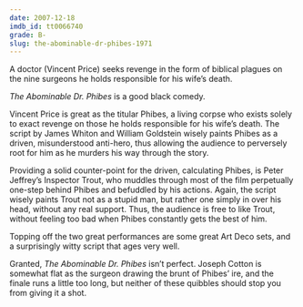 ```yaml
---
date: 2007-12-18
imdb_id: tt0066740
grade: B-
slug: the-abominable-dr-phibes-1971
---
```


A doctor (Vincent Price) seeks revenge in the form of biblical plagues on the nine surgeons he holds responsible for his wife’s death.

_The Abominable Dr. Phibes_ is a good black comedy.

Vincent Price is great as the titular Phibes, a living corpse who exists solely to exact revenge on those he holds responsible for his wife’s death. The script by James Whiton and William Goldstein wisely paints Phibes as a driven, misunderstood anti-hero, thus allowing the audience to perversely root for him as he murders his way through the story.

Providing a solid counter-point for the driven, calculating Phibes, is Peter Jeffrey’s Inspector Trout, who muddles through most of the film perpetually one-step behind Phibes and befuddled by his actions. Again, the script wisely paints Trout not as a stupid man, but rather one simply in over his head, without any real support. Thus, the audience is free to like Trout, without feeling too bad when Phibes constantly gets the best of him.

Topping off the two great performances are some great Art Deco sets, and a surprisingly witty script that ages very well.

Granted, _The Abominable Dr. Phibes_ isn’t perfect. Joseph Cotton is somewhat flat as the surgeon drawing the brunt of Phibes’ ire, and the finale runs a little too long, but neither of these quibbles should stop you from giving it a shot.
